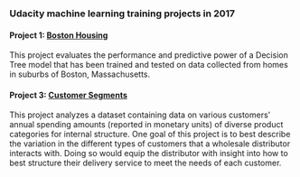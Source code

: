 ### Udacity machine learning training projects in 2017

#### Project 1: [Boston Housing](https://github.com/yzzhang/machine-learning/blob/master/boston_housing/report.pdf)
This project evaluates the performance and predictive power of a Decision Tree model that has been trained and tested on data collected from homes in suburbs of Boston, Massachusetts. 

#### Project 3: [Customer Segments](https://github.com/yzzhang/machine-learning/blob/master/customer_segments/report.pdf)
This project analyzes a dataset containing data on various customers' annual spending amounts (reported in monetary units) of diverse product categories for internal structure. One goal of this project is to best describe the variation in the different types of customers that a wholesale distributor interacts with. Doing so would equip the distributor with insight into how to best structure their delivery service to meet the needs of each customer.

